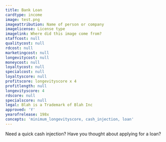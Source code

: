 ```yaml
---
title: Bank Loan
cardtype: income
image: test.png
imageattribution: Name of person or company
imagelicense: License type
imagelink: Where did this image come from?
staffcost: null
qualitycost: null
rdcost: null
marketingcost: null
longevitycost: null
moneycost: null
loyaltycost: null
specialcost: null
loyaltyscore: null
profitscore: longevityscore x 4
profitlength: null
longevityscore: 4
rdscore: null
specialscore: null
legal: Blah is a Trademark of Blah Inc
approved: 'Y'
yearofrelease: 198x
concepts: 'minimum_longevityscore, cash_injection, loan'
---
```


Need a quick cash injection? Have you thought about applying for a loan?
